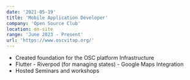 ```yaml
---
date: '2021-05-19'
title: 'Mobile Application Developer'
company: 'Open Source Club'
location: on-site
range: 'June 2023 - Present'
url: 'https://www.oscvitap.org/'
---
```


- Created foundation for the OSC platform Infrastructure
- Flutter - Riverpod (for managing states) - Google Maps Integration
- Hosted Seminars and workshops
